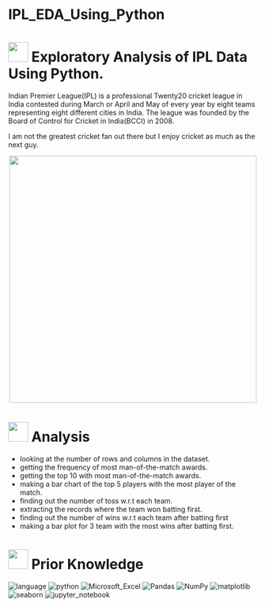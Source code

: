 <h1>IPL_EDA_Using_Python</h1>



# <img src="https://media3.giphy.com/media/Y2bg1nXckj3246iCuP/giphy.gif?cid=6c09b952bs5h1o97qiyqan0y8quvqorn4q4092vwoo1gdm4z&ep=v1_internal_gif_by_id&rid=giphy.gif&ct=s" width=40 height=40> **Exploratory Analysis of IPL Data Using Python.**


Indian Premier League(IPL) is a professional Twenty20 cricket league in India contested during March or April and May of every year by eight teams representing eight different cities in India. The league was founded by the Board of Control for Cricket in India(BCCI) in 2008.

I am not the greatest cricket fan out there but I enjoy cricket as much as the next guy.

 <p align="center"><img src="https://github.com/codewithalishakhan/IPL_EDA_Using_Python/assets/109518128/0788e1da-25e0-4792-97dc-806af0607a90)"  width="500px" >
 </p>

 
# <img src="https://media.tenor.com/lvLaG5hPCncAAAAd/data-analysis.gif" width="40"> **Analysis**

-    looking at the number of rows and columns in the dataset.
-    getting the frequency of most man-of-the-match awards.
-    getting the top 10 with most man-of-the-match awards.
-    making a bar chart of the top 5 players with the most player of the match.
- finding out the number of toss w.r.t each team.
-  extracting the records where the team won batting first.
-   finding out the number of wins w.r.t each team after batting first
-   making a bar plot for 3 team with the most wins after batting first.


  # <img src="https://thumbs.gfycat.com/MiniatureShallowBuck-max-1mb.gif" width="40"> **Prior Knowledge**
![language](https://img.shields.io/badge/language-%23013243.svg?style=flat&logo=language&logoColor=white) ![python](https://img.shields.io/badge/Python-%2300f.svg?style=flat&logo=Python&logoColor=white) ![Microsoft_Excel](https://img.shields.io/badge/Microsoft_Excel-%23013243.svg?style=flat&logo=Microsoft_Excel&logoColor=white) ![Pandas](https://img.shields.io/badge/pandas-%23150458.svg?style=flat&logo=pandas&logoColor=white) ![NumPy](https://img.shields.io/badge/numpy-%23013243.svg?style=flat&logo=numpy&logoColor=white) ![matplotlib](https://img.shields.io/badge/matplotlib-%23013243.svg?style=flat&logo=matplotlib&logoColor=orange) ![seaborn](https://img.shields.io/badge/seaborn-%23013243.svg?style=flat&logo=seaborn&logoColor=white) ![jupyter_notebook](https://img.shields.io/badge/jupyter_notebook-%23013243.svg?style=flat&logo=jupyter_notebook&logoColor=white)



